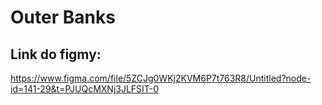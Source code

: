 # Outer Banks

## Link do figmy:

https://www.figma.com/file/5ZCJg0WKj2KVM6P7t763R8/Untitled?node-id=141-29&t=PJUQcMXNj3JLFSIT-0

